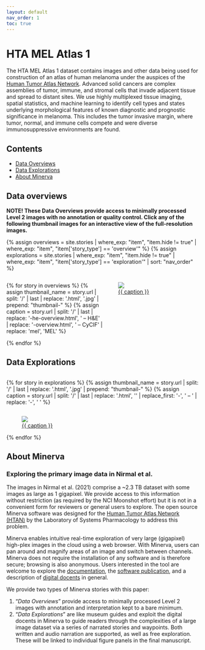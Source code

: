 ```yaml
---
layout: default
nav_order: 1
toc: true
---
```


# HTA MEL Atlas 1

The HTA MEL Atlas 1 dataset contains images and other data being used for
construction of an atlas of human melanoma under the auspices of the
[Human Tumor Atlas Network](https://humantumoratlas.org/). Advanced solid
cancers are complex assemblies of tumor, immune, and stromal cells that invade
adjacent tissue and spread to distant sites. We use highly multiplexed tissue
imaging, spatial statistics, and machine learning to identify cell types and
states underlying morphological features of known diagnostic and prognostic
significance in melanoma. This includes the tumor invasive margin,
where tumor, normal, and immune cells compete and were diverse immunosuppressive
environments are found.

## Contents
* [Data Overviews](#data-overviews)
* [Data Explorations](#data-explorations)
* [About Minerva](#about-minerva)


## Data overviews

**NOTE! These Data Overviews provide access to minimally processed
Level 2 images with no annotation or quality control. Click any of the
following thumbnail images for an interactive view of the
full-resolution images.**

{%
    assign overviews = site.stories
    | where_exp: "item", "item.hide != true"
    | where_exp: "item", "item['story_type'] == 'overview'"
%}
{%
    assign explorations = site.stories
    | where_exp: "item", "item.hide != true"
    | where_exp: "item", "item['story_type'] == 'exploration'"
    | sort: "nav_order"
%}

<div style="display: grid; grid-template-columns: repeat(auto-fit, minmax(250px, 1fr));">

{% for story in overviews %}
{% assign thumbnail_name = story.url
    | split: '/'
    | last
    | replace: '.html', '.jpg'
    | prepend: "thumbnail-"
%}
{% assign caption = story.url
    | split: '/'
    | last
    | replace: '-he-overview.html', ' – H&E'
    | replace: '-overview.html', ' – CyCIF'
    | replace: 'mel', 'MEL'
%}
<figure class="figure-story">
    <a href="{{ story.url | prepend: site.baseurl }}">
        <img src="{{ site.baseurl }}/images/{{ thumbnail_name }}">
        <figcaption>{{ caption }}</figcaption>
    </a>
</figure>
{% endfor %}

</div>


## Data Explorations

<div style="display: grid; grid-template-columns: repeat(auto-fit, minmax(350px, 1fr));">

{% for story in explorations %}
{% assign thumbnail_name = story.url
    | split: '/'
    | last
    | replace: '.html', '.jpg'
    | prepend: "thumbnail-"
%}
{% assign caption =
    story.url
    | split: '/'
    | last
    | replace: '.html', ''
    | replace_first: '-', ' – '
    | replace: '-', ' '
%}
<figure class="figure-story">
    <a href="{{ story.url | prepend: site.baseurl }}">
        <img src="{{ site.baseurl }}/images/{{ thumbnail_name }}">
        <figcaption>{{ caption }}</figcaption>
    </a>
</figure>
{% endfor %}

</div>


## About Minerva
### Exploring the primary image data in Nirmal et al.

The images in Nirmal et al. (2021) comprise a ~2.3 TB dataset with some images as
large as 1 gigapixel.  We provide access to this information without restriction
(as required by the NCI Moonshot effort) but it is not in a convenient form for
reviewers or general users to explore. The open source Minerva software was
designed for the [Human Tumor Atlas Network
(HTAN)](https://humantumoratlas.org/) by the Laboratory of Systems Pharmacology
to address this problem.

Minerva enables intuitive real-time exploration of very large (gigapixel)
high-plex images in the cloud using a web browser. With Minerva, users can pan
around and magnify areas of an image and switch between channels. Minerva does
not require the installation of any software and is therefore secure; browsing
is also anonymous. Users interested in the tool are welcome to explore the
[documentation](https://github.com/labsyspharm/minerva-story/wiki), the
[software publication](https://joss.theoj.org/papers/10.21105/joss.02579), and a
description of [digital
docents](https://www.biorxiv.org/content/10.1101/2020.03.27.001834v2) in
general.

We provide two types of Minerva stories with this paper:

1. “*Data Overviews*” provide access to minimally processed Level 2 images with
   annotation and interpretation kept to a bare minimum.
2. “*Data Explorations*” are like museum guides and exploit the digital docents
   in Minerva to guide readers through the complexities of a large image dataset
   via a series of narrated stories and waypoints. Both written and audio
   narration are supported, as well as free exploration. These will be linked to
   individual figure panels in the final manuscript.
